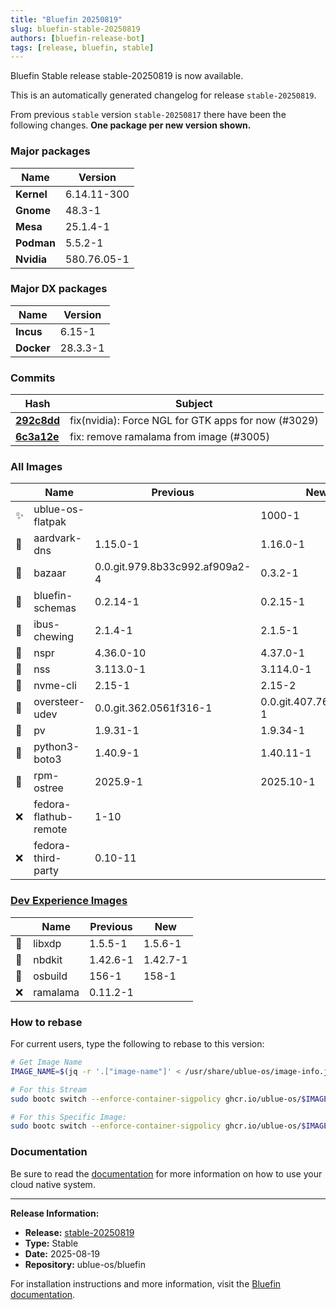 ```yaml
---
title: "Bluefin 20250819"
slug: bluefin-stable-20250819
authors: [bluefin-release-bot]
tags: [release, bluefin, stable]
---
```


Bluefin Stable release stable-20250819 is now available.

<!--truncate-->

This is an automatically generated changelog for release `stable-20250819`.

From previous `stable` version `stable-20250817` there have been the following changes. **One package per new version shown.**

### Major packages

| Name       | Version     |
| ---------- | ----------- |
| **Kernel** | 6.14.11-300 |
| **Gnome**  | 48.3-1      |
| **Mesa**   | 25.1.4-1    |
| **Podman** | 5.5.2-1     |
| **Nvidia** | 580.76.05-1 |

### Major DX packages

| Name       | Version  |
| ---------- | -------- |
| **Incus**  | 6.15-1   |
| **Docker** | 28.3.3-1 |

### Commits

| Hash                                                                                               | Subject                                             |
| -------------------------------------------------------------------------------------------------- | --------------------------------------------------- |
| **[292c8dd](https://github.com/ublue-os/bluefin/commit/292c8dd2a9cb7171bf2f2a02ce6e1a2aa92addea)** | fix(nvidia): Force NGL for GTK apps for now (#3029) |
| **[6c3a12e](https://github.com/ublue-os/bluefin/commit/6c3a12e5a0e39a4e1c52fd85dcbd8626c6c62f3a)** | fix: remove ramalama from image (#3005)             |

### All Images

|     | Name                  | Previous                       | New                    |
| --- | --------------------- | ------------------------------ | ---------------------- |
| ✨  | ublue-os-flatpak      |                                | 1000-1                 |
| 🔄  | aardvark-dns          | 1.15.0-1                       | 1.16.0-1               |
| 🔄  | bazaar                | 0.0.git.979.8b33c992.af909a2-4 | 0.3.2-1                |
| 🔄  | bluefin-schemas       | 0.2.14-1                       | 0.2.15-1               |
| 🔄  | ibus-chewing          | 2.1.4-1                        | 2.1.5-1                |
| 🔄  | nspr                  | 4.36.0-10                      | 4.37.0-1               |
| 🔄  | nss                   | 3.113.0-1                      | 3.114.0-1              |
| 🔄  | nvme-cli              | 2.15-1                         | 2.15-2                 |
| 🔄  | oversteer-udev        | 0.0.git.362.0561f316-1         | 0.0.git.407.76a8d702-1 |
| 🔄  | pv                    | 1.9.31-1                       | 1.9.34-1               |
| 🔄  | python3-boto3         | 1.40.9-1                       | 1.40.11-1              |
| 🔄  | rpm-ostree            | 2025.9-1                       | 2025.10-1              |
| ❌  | fedora-flathub-remote | 1-10                           |                        |
| ❌  | fedora-third-party    | 0.10-11                        |                        |

### [Dev Experience Images](https://docs.projectbluefin.io/bluefin-dx)

|     | Name     | Previous | New      |
| --- | -------- | -------- | -------- |
| 🔄  | libxdp   | 1.5.5-1  | 1.5.6-1  |
| 🔄  | nbdkit   | 1.42.6-1 | 1.42.7-1 |
| 🔄  | osbuild  | 156-1    | 158-1    |
| ❌  | ramalama | 0.11.2-1 |          |

### How to rebase

For current users, type the following to rebase to this version:

```bash
# Get Image Name
IMAGE_NAME=$(jq -r '.["image-name"]' < /usr/share/ublue-os/image-info.json)

# For this Stream
sudo bootc switch --enforce-container-sigpolicy ghcr.io/ublue-os/$IMAGE_NAME:stable

# For this Specific Image:
sudo bootc switch --enforce-container-sigpolicy ghcr.io/ublue-os/$IMAGE_NAME:stable-20250819
```

### Documentation

Be sure to read the [documentation](https://docs.projectbluefin.io/) for more information
on how to use your cloud native system.

---

**Release Information:**

- **Release:** [stable-20250819](https://github.com/ublue-os/bluefin/releases/tag/stable-20250819)
- **Type:** Stable
- **Date:** 2025-08-19
- **Repository:** ublue-os/bluefin

For installation instructions and more information, visit the [Bluefin documentation](https://docs.projectbluefin.io/).
